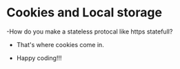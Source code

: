 # Cookies and Local storage

-How do you make a stateless protocal like https statefull?<br>
- That's where cookies come in.<br>
* Happy coding!!!